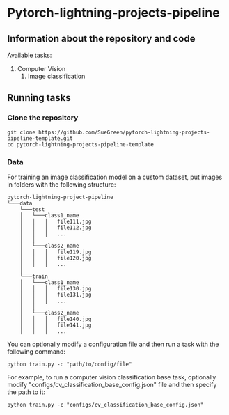 # Pytorch-lightning-projects-pipeline

## Information about the repository and code
Available tasks:
1. Computer Vision
   1. Image classification

## Running tasks
### Clone the repository
```angular2html
git clone https://github.com/SueGreen/pytorch-lightning-projects-pipeline-template.git
cd pytorch-lightning-projects-pipeline-template
```

### Data
For training an image classification model on a custom dataset, put images in folders with the following structure:
```angular2html
pytorch-lightning-project-pipeline
└───data
    └───test
    │   └───class1_name
    │   │   │   file111.jpg
    │   │   │   file112.jpg
    │   │   │   ...
    │   │
    │   └───class2_name
    │   │   │   file119.jpg
    │   │   │   file120.jpg
    │   │   │   ...
    │   
    └───train
    │   └───class1_name
    │   │   │   file130.jpg
    │   │   │   file131.jpg
    │   │   │   ...
    │   │
    │   └───class2_name
    │   │   │   file140.jpg
    │   │   │   file141.jpg
    │   │   │   ...
```

You can optionally modify a configuration file and then run a task with the following command:
```angular2html
python train.py -c "path/to/config/file"
```


For example, to run a computer vision classification base task, optionally modify "configs/cv_classification_base_config.json" file 
and then specify the path to it:
```angular2html
python train.py -c "configs/cv_classification_base_config.json"
```

